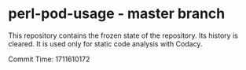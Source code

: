 # perl-pod-usage - master branch

This repository contains the frozen state of the repository.
Its history is cleared. It is used only for static code
analysis with Codacy.

Commit Time: 1711610172